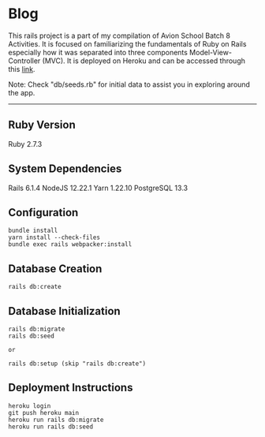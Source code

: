 <!-- # README

This README would normally document whatever steps are necessary to get the
application up and running.

Things you may want to cover:

* Ruby version

* System dependencies

* Configuration

* Database creation

* Database initialization

* How to run the test suite

* Services (job queues, cache servers, search engines, etc.)

* Deployment instructions

* ... -->

# Blog

This rails project is a part of my compilation of Avion School Batch 8 Activities. It is focused on familiarizing the fundamentals of Ruby on Rails especially how it was separated into three components Model-View-Controller (MVC). It is deployed on Heroku and can be accessed through this [link](https://patricklsamson-blog.herokuapp.com/).

Note: Check "db/seeds.rb" for initial data to assist you in exploring around the app.

---

## Ruby Version

Ruby 2.7.3

## System Dependencies

Rails 6.1.4
NodeJS 12.22.1
Yarn 1.22.10
PostgreSQL 13.3

## Configuration

```shell
bundle install
yarn install --check-files
bundle exec rails webpacker:install
```

## Database Creation

```shell
rails db:create
```

## Database Initialization

```shell
rails db:migrate
rails db:seed

or

rails db:setup (skip "rails db:create")
```

## Deployment Instructions

```shell
heroku login
git push heroku main
heroku run rails db:migrate
heroku run rails db:seed
```

